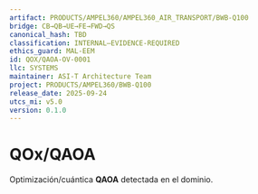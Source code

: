 ```yaml
---
artifact: PRODUCTS/AMPEL360/AMPEL360_AIR_TRANSPORT/BWB-Q100
bridge: CB→QB→UE→FE→FWD→QS
canonical_hash: TBD
classification: INTERNAL–EVIDENCE-REQUIRED
ethics_guard: MAL-EEM
id: QOX/QAOA-OV-0001
llc: SYSTEMS
maintainer: ASI-T Architecture Team
project: PRODUCTS/AMPEL360/BWB-Q100
release_date: 2025-09-24
utcs_mi: v5.0
version: 0.1.0
---
```

# QOx/QAOA

Optimización/cuántica **QAOA** detectada en el dominio.

